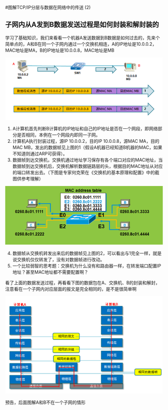 #图解TCP/IP分层与数据在网络中的传送 (2)

## 子网内从A发到B数据发送过程是如何封装和解封装的

学习了基础知识，我们来看看一个机器A发送数据到B数据是如何过去的，先来个简单点的，A和B在同一个子网内通过一个交换机相连，A的IP地址是10.0.0.2，MAC地址是MA，B的IP地址是10.0.0.8，MAC地址是MB

![Alt text](https://github.com/carrier001/blog/blob/master/data.png "") 

1.  A计算机首先判断B计算机的IP地址和自己的IP地址是否在一个网段，即网络部分是否相同，本例在一个网段内即同一子网。
2.  计算机A执行封装过程，源IP 10.0.0.2，目的IP 10.0.0.8，源MAC MA，目的MAC MB，发出的数据帧见上图的1（假设A机器已经知道B机器的MAC，如果不知道则通过ARP可获得）。
3.  数据帧到达交换机，交换机通过地址学习保存有各个端口对应的MAC地址，当数据帧到达交换机后，交换机解析数据链路层的头，根据目的MAC地址从对应的端口转发出去。（下图是专家何克荣在《交换机的基本原理和配置》中的截图供参考理解）

![Alt text](https://github.com/carrier001/blog/blob/master/route.png "封包") 

4. 数据帧从交换机转发出来后的数据帧见上图的2，可以看出与1完全一样，就是说交换机仅仅转发了，没有对数据帧进行改动。
5.  一个比较弱智的思考题：交换机为什么没有和路由器一样，在转发端口配置IP地址？甚至MAC地址都不需要配置啊？

看了上面的数据发送过程，再看看下图的数据包在A、交换机、B的封装和解封，注意看在一个子网内对应层面的报文是完全相同的，是不是很简单啊

![Alt text](https://github.com/carrier001/blog/blob/master/same.png "") 

预告，后面图解A和B不在一个子网的情形
